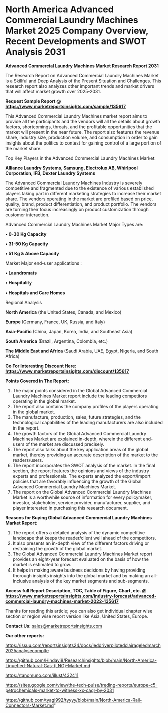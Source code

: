 # North America Advanced Commercial Laundry Machines Market 2025 Company Overview, Recent Developments and SWOT Analysis 2031

<strong>Advanced Commercial Laundry Machines Market Research Report 2031</strong>

The Research Report on Advanced Commercial Laundry Machines Market is a Skillful and Deep Analysis of the Present Situation and Challenges. This research report also analyzes other important trends and market drivers that will affect market growth over 2025-2031.

<strong>Request Sample Report @ <a href=https://www.marketreportsinsights.com/sample/135617>https://www.marketreportsinsights.com/sample/135617</a></strong>

This Advanced Commercial Laundry Machines market report aims to provide all the participants and the vendors will all the details about growth factors, shortcomings, threats, and the profitable opportunities that the market will present in the near future. The report also features the revenue share, industry size, production volume, and consumption in order to gain insights about the politics to contest for gaining control of a large portion of the market share.

Top Key Players in the Advanced Commercial Laundry Machines Market:

<strong>Alliance Laundry Systems, Samsung, Electrolux AB, Whirlpool Corporation, IFB, Dexter Laundry Systems</strong>

The Advanced Commercial Laundry Machines Industry is severely competitive and fragmented due to the existence of various established players taking part in different marketing strategies to increase their market share. The vendors operating in the market are profiled based on price, quality, brand, product differentiation, and product portfolio. The vendors are turning their focus increasingly on product customization through customer interaction.

Advanced Commercial Laundry Machines Market Major Types are:

<strong>• 0-30 Kg Capacity

• 31-50 Kg Capacity

• 51 Kg & Above Capacity</strong>

Market Major end-user applications :

<strong>• Laundromats

• Hospitality

• Hospitals and Care Homes</strong>

Regional Analysis

</u><strong><b>North America</b></strong> (the United States, Canada, and Mexico)

<strong><b>Europe </b></strong>(Germany, France, UK, Russia, and Italy)

<strong><b>Asia-Pacific</b></strong> (China, Japan, Korea, India, and Southeast Asia)

<strong><b>South America</b></strong> (Brazil, Argentina, Colombia, etc.)

<strong><b>The Middle East and Africa</b></strong> (Saudi Arabia, UAE, Egypt, Nigeria, and South Africa)

<strong>Go For Interesting Discount Here: <a href=https://www.marketreportsinsights.com/discount/135617>https://www.marketreportsinsights.com/discount/135617</a></strong>

<strong>Points Covered in The Report:</strong>
<ol>
  <li>The major points considered in the Global Advanced Commercial Laundry Machines Market report include the leading competitors operating in the global market.</li>
  <li>The report also contains the company profiles of the players operating in the global market.</li>
  <li>The manufacture, production, sales, future strategies, and the technological capabilities of the leading manufacturers are also included in the report.</li>
  <li>The growth factors of the Global Advanced Commercial Laundry Machines Market are explained in-depth, wherein the different end-users of the market are discussed precisely.</li>
  <li>The report also talks about the key application areas of the global market, thereby providing an accurate description of the market to the readers/users.</li>
  <li>The report incorporates the SWOT analysis of the market. In the final section, the report features the opinions and views of the industry experts and professionals. The experts analyzed the export/import policies that are favorably influencing the growth of the Global Advanced Commercial Laundry Machines Market.</li>
  <li>The report on the Global Advanced Commercial Laundry Machines Market is a worthwhile source of information for every policymaker, investor, stakeholder, service provider, manufacturer, supplier, and player interested in purchasing this research document.</li>
</ol>
<strong>Reasons for Buying Global Advanced Commercial Laundry Machines Market Report:</strong>

<ol>
  <li>The report offers a detailed analysis of the dynamic competitive landscape that keeps the reader/client well ahead of the competitors.</li>
  <li>It also presents an in-depth view of the different factors driving or restraining the growth of the global market.</li>
  <li>The Global Advanced Commercial Laundry Machines Market report provides an eight-year forecast evaluated on the basis of how the market is estimated to grow.</li>
  <li>It helps in making aware business decisions by having providing thorough insights insights into the global market and by making an all-inclusive analysis of the key market segments and sub-segments.</li>
</ol>
<strong>Access full Report Description, TOC, Table of Figure, Chart, etc. @ <a href=https://www.marketreportsinsights.com/industry-forecast/advanced-commercial-laundry-machines-market-2022-135617>https://www.marketreportsinsights.com/industry-forecast/advanced-commercial-laundry-machines-market-2022-135617</a></strong>


Thanks for reading this article; you can also get individual chapter wise section or region wise report version like Asia, United States, Europe.

<strong>Contact Us:</strong>
sales@marketreportsinsights.com

<strong>Our other reports:</strong>

<a href=https://issuu.com/reportsinsights24/docs/leddriverpilotedclairageledmarch2025analysecomplte>https://issuu.com/reportsinsights24/docs/leddriverpilotedclairageledmarch2025analysecomplte</a>

<a href=https://github.com/Hindavi8/Researchinsights/blob/main/North-America-Liquefied-Natural-Gas-(LNG)-Market.md>https://github.com/Hindavi8/Researchinsights/blob/main/North-America-Liquefied-Natural-Gas-(LNG)-Market.md</a>

<a href=https://tanomuno.com/illust/432411>https://tanomuno.com/illust/432411</a>

<a href=https://sites.google.com/view/the-tech-pulse/treding-reports/europe-c5-petrochemicals-market-to-witness-xx-cagr-by-2031>https://sites.google.com/view/the-tech-pulse/treding-reports/europe-c5-petrochemicals-market-to-witness-xx-cagr-by-2031</a>

<a href=https://github.com/tyagi992/tyyyy/blob/main/North-America-Rail-Connectors-Market.md>https://github.com/tyagi992/tyyyy/blob/main/North-America-Rail-Connectors-Market.md</a>"
